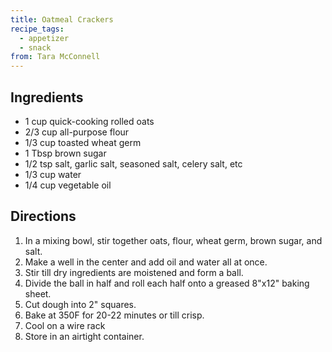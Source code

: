 ```yaml
---
title: Oatmeal Crackers
recipe_tags:
  - appetizer
  - snack
from: Tara McConnell
---
```


## Ingredients

-   1 cup quick-cooking rolled oats
-   2/3 cup all-purpose flour
-   1/3 cup toasted wheat germ
-   1 Tbsp brown sugar
-   1/2 tsp salt, garlic salt, seasoned salt, celery salt, etc
-   1/3 cup water
-   1/4 cup vegetable oil

## Directions

1.  In a mixing bowl, stir together oats, flour, wheat germ, brown sugar, and salt.
2.  Make a well in the center and add oil and water all at once.
3.  Stir till dry ingredients are moistened and form a ball.
4.  Divide the ball in half and roll each half onto a greased 8"x12" baking sheet.
5.  Cut dough into 2" squares.
6.  Bake at 350F for 20-22 minutes or till crisp.
7.  Cool on a wire rack
8.  Store in an airtight container.
